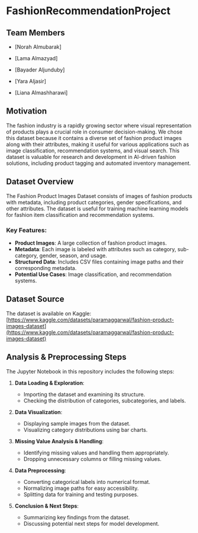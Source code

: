 # FashionRecommendationProject

## Team Members
- [Norah Almubarak]

- [Lama Almazyad]

- [Bayader Aljunduby]

- [Yara Aljasir]

- [Liana Almashharawi]


## Motivation
The fashion industry is a rapidly growing sector where visual representation of products plays a crucial role in consumer decision-making. We chose this dataset because it contains a diverse set of fashion product images along with their attributes, making it useful for various applications such as image classification, recommendation systems, and visual search. This dataset is valuable for research and development in AI-driven fashion solutions, including product tagging and automated inventory management.

## Dataset Overview
The Fashion Product Images Dataset consists of images of fashion products with metadata, including product categories, gender specifications, and other attributes. The dataset is useful for training machine learning models for fashion item classification and recommendation systems.

### Key Features:
- **Product Images**: A large collection of fashion product images.
- **Metadata**: Each image is labeled with attributes such as category, sub-category, gender, season, and usage.
- **Structured Data**: Includes CSV files containing image paths and their corresponding metadata.
- **Potential Use Cases**: Image classification, and recommendation systems.

## Dataset Source
The dataset is available on Kaggle:
[https://www.kaggle.com/datasets/paramaggarwal/fashion-product-images-dataset](https://www.kaggle.com/datasets/paramaggarwal/fashion-product-images-dataset)

## Analysis & Preprocessing Steps
The Jupyter Notebook in this repository includes the following steps:

1. **Data Loading & Exploration**:
   - Importing the dataset and examining its structure.
   - Checking the distribution of categories, subcategories, and labels.

2. **Data Visualization**:
   - Displaying sample images from the dataset.
   - Visualizing category distributions using bar charts.
   
3. **Missing Value Analysis & Handling**:
   - Identifying missing values and handling them appropriately.
   - Dropping unnecessary columns or filling missing values.

4. **Data Preprocessing**:
   - Converting categorical labels into numerical format.
   - Normalizing image paths for easy accessibility.
   - Splitting data for training and testing purposes.

5. **Conclusion & Next Steps**:
   - Summarizing key findings from the dataset.
   - Discussing potential next steps for model development.



